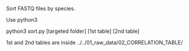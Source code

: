 Sort FASTQ files by species.

Use python3

python3 sort.py [targeted folder] [1st table] [2nd table]

1st and 2nd tables are inside ../../01_raw_data/02_CORRELATION_TABLE/

